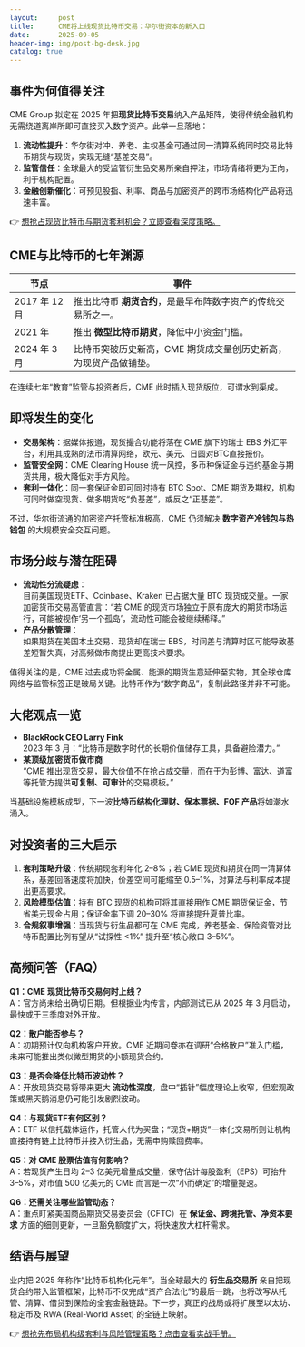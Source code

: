 ```yaml
---
layout:     post
title:      CME将上线现货比特币交易：华尔街资本的新入口
date:       2025-09-05
header-img: img/post-bg-desk.jpg
catalog: true
---
```


## 事件为何值得关注

CME Group 拟定在 2025 年把**现货比特币交易**纳入产品矩阵，使得传统金融机构无需绕道离岸所即可直接买入数字资产。此举一旦落地：

1. **流动性提升**：华尔街对冲、养老、主权基金可通过同一清算系统同时交易比特币期货与现货，实现无缝“基差交易”。  
2. **监管信任**：全球最大的受监管衍生品交易所亲自押注，市场情绪将更为正向，利于机构配置。  
3. **金融创新催化**：可预见股指、利率、商品与加密资产的跨市场结构化产品将迅速丰富。

👉 [想抢占现货比特币与期货套利机会？立即查看深度策略。](https://okxdog.com/)

## CME与比特币的七年渊源

| 节点 | 事件 |
|---|---|
| 2017 年 12 月 | 推出比特币 **期货合约**，是最早布阵数字资产的传统交易所之一。 |
| 2021 年 | 推出 **微型比特币期货**，降低中小资金门槛。 |
| 2024 年 3 月 | 比特币突破历史新高，CME 期货成交量创历史新高，为现货产品做铺垫。 |

在连续七年“教育”监管与投资者后，CME 此时插入现货版位，可谓水到渠成。

## 即将发生的变化

- **交易架构**：据媒体报道，现货撮合功能将落在 CME 旗下的瑞士 EBS 外汇平台，利用其成熟的法币清算网络，欧元、美元、日圆对BTC直接报价。  
- **监管安全网**：CME Clearing House 统一风控，多币种保证金与违约基金与期货共用，极大降低对手方风险。  
- **套利一体化**：同一套保证金即可同时持有 BTC Spot、CME 期货及期权，机构可同时做空现货、做多期货吃“负基差”，或反之“正基差”。

不过，华尔街流通的加密资产托管标准极高，CME 仍须解决 **数字资产冷钱包与热钱包** 的大规模安全交互问题。

## 市场分歧与潜在阻碍

- **流动性分流疑虑**：  
  目前美国现货ETF、Coinbase、Kraken 已占据大量 BTC 现货成交量。一家加密货币交易高管直言：“若 CME 的现货市场独立于原有庞大的期货市场运行，可能被视作‘另一个孤岛’，流动性可能会被继续稀释。”  
- **产品分散管理**：  
  如果期货在美国本土交易、现货却在瑞士 EBS，时间差与清算时区可能导致基差短暂失真，对高频做市商提出更高技术要求。  

值得关注的是，CME 过去成功将金属、能源的期货生意延伸至实物，其全球仓库网络与监管标签正是破局关键。比特币作为“数字商品”，复制此路径并非不可能。

## 大佬观点一览

- **BlackRock CEO Larry Fink**  
  2023 年 3 月：“比特币是数字时代的长期价值储存工具，具备避险潜力。”  
- **某顶级加密货币做市商**  
  “CME 推出现货交易，最大价值不在抢占成交量，而在于为彭博、富达、道富等托管方提供**可复制、可审计**的交易模板。”  

当基础设施模板成型，下一波**比特币结构化理财、保本票据、FOF 产品**将如潮水涌入。

## 对投资者的三大启示

1. **套利策略升级**：传统期现套利年化 2–8%；若 CME 现货和期货在同一清算体系，基差回落速度将加快，价差空间可能缩至 0.5–1%，对算法与利率成本提出更高要求。  
2. **风险模型估值**：持有 BTC 现货的机构可将其直接用作 CME 期货保证金，节省美元现金占用；保证金率下调 20–30% 将直接提升夏普比率。  
3. **合规叙事增强**：当现货与衍生品都可在 CME 完成，养老基金、保险资管对比特币配置比例有望从“试探性 <1%” 提升至“核心敞口 3–5%”。

## 高频问答（FAQ）

**Q1：CME 现货比特币交易何时上线？**  
A：官方尚未给出确切日期。但根据业内传言，内部测试已从 2025 年 3 月启动，最快或于三季度对外开放。

**Q2：散户能否参与？**  
A：初期预计仅向机构客户开放。CME 近期问卷亦在调研“合格散户”准入门槛，未来可能推出类似微型期货的小额现货合约。

**Q3：是否会降低比特币波动性？**  
A：开放现货交易将带来更大 **流动性深度**，盘中“插针”幅度理论上收窄，但宏观政策或黑天鹅消息仍可能引发剧烈波动。

**Q4：与现货ETF有何区别？**  
A：ETF 以信托载体运作，托管人代为买盘；“现货+期货”一体化交易所则让机构直接持有链上比特币并接入衍生品，无需申购赎回费率。

**Q5：对 CME 股票估值有何影响？**  
A：若现货产生日均 2–3 亿美元增量成交量，保守估计每股盈利（EPS）可抬升 3–5%，对市值 500 亿美元的 CME 而言是一次“小而确定”的增量提速。

**Q6：还需关注哪些监管动态？**  
A：重点盯紧美国商品期货交易委员会（CFTC）在 **保证金、跨境托管、净资本要求** 方面的细则更新，一旦豁免额度扩大，将快速放大杠杆需求。

## 结语与展望

业内把 2025 年称作“比特币机构化元年”。当全球最大的 **衍生品交易所** 亲自把现货合约带入监管框架，比特币不仅完成“资产合法化”的最后一跳，也将改写从托管、清算、借贷到保险的全套金融链路。下一步，真正的战局或将扩展至以太坊、稳定币及 RWA (Real-World Asset) 的全链上映射。

👉 [想抢先布局机构级套利与风险管理策略？点击查看实战手册。](https://okxdog.com/)